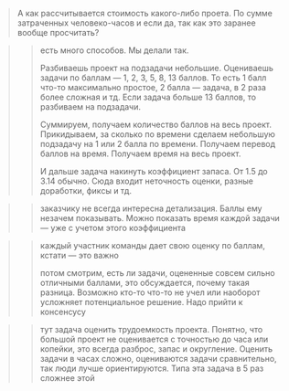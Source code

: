 >А как рассчитывается стоимость какого-либо проета. По сумме затраченных человеко-часов и если да, так как это заранее вообще просчитать?

>>есть много способов. Мы делали так.
>>
>>Разбиваешь проект на подзадачи небольшие. Оцениваешь задачи по баллам — 1, 2, 3, 5, 8, 13 баллов. То есть 1 балл что-то максимально простое, 2 балла — задача, в 2 раза более сложная и тд. Если задача больше 13 баллов, то разбиваем на подзадачи.
>>
>>Суммируем, получаем количество баллов на весь проект. Прикидываем, за сколько по времени сделаем небольшую подзадачу на 1 или 2 балла по времени. Получаем перевод баллов на время. Получаем время на весь проект.
>>
>>И дальше задача накинуть коэффициент запаса. От 1.5 до 3.14 обычно. Сюда входит неточность оценки, разные доработки, фиксы и тд.

>>заказчику не всегда интересна детализация. Баллы ему незачем показывать. Можно показать время каждой задачи — уже с учетом этого коэффициента

>>каждый участник команды дает свою оценку по баллам, кстати — это важно
>>
>>потом смотрим, есть ли задачи, оцененные совсем сильно отличными баллами, это обсуждается, почему такая разница. Возможно кто-то что-то не учел или наоборот усложняет потенциальное решение. Надо прийти к консенсусу

>>тут задача оценить трудоемкость проекта. Понятно, что большой проект не оценивается с точностью до часа или копейки, это всегда разброс, запас и округление. Оценить задачи в часах сложно, оцениваются задачи сравнительно, так люди лучше ориентируются. Типа эта задача в 5 раз сложнее этой
